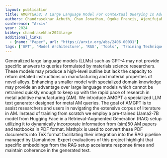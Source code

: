 ```yaml
---
layout: publication
title: AMGPT&#58; A Large Language Model For Contextual Querying In Additive Manufacturing
authors: Chandrasekhar Achuth, Chan Jonathan, Ogoke Francis, Ajenifujah Olabode, Farimani Amir Barati
conference: "Arxiv"
year: 2024
bibkey: chandrasekhar2024large
additional_links:
  - {name: "Paper", url: "https://arxiv.org/abs/2406.00031"}
tags: ['GPT', 'Model Architecture', 'RAG', 'Tools', 'Training Techniques']
---
```

Generalized large language models (LLMs) such as GPT-4 may not provide specific answers to queries formulated by materials science researchers. These models may produce a high-level outline but lack the capacity to return detailed instructions on manufacturing and material properties of novel alloys. Enhancing a smaller model with specialized domain knowledge may provide an advantage over large language models which cannot be retrained quickly enough to keep up with the rapid pace of research in metal additive manufacturing (AM). We introduce AMGPT a specialized LLM text generator designed for metal AM queries. The goal of AMGPT is to assist researchers and users in navigating the extensive corpus of literature in AM. Instead of training from scratch we employ a pre-trained Llama2-7B model from Hugging Face in a Retrieval-Augmented Generation (RAG) setup utilizing it to dynamically incorporate information from (sim)50 AM papers and textbooks in PDF format. Mathpix is used to convert these PDF documents into TeX format facilitating their integration into the RAG pipeline managed by LlamaIndex. Expert evaluations of this project highlight that specific embeddings from the RAG setup accelerate response times and maintain coherence in the generated text.
